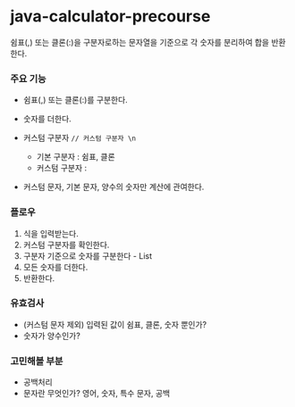 # java-calculator-precourse
쉼표(,) 또는 클론(:)을 구분자로하는 문자열을 기준으로 각 숫자를 분리하여 합을 반환한다.

### 주요 기능
- 쉼표(,) 또는 클론(:)를 구분한다.
- 숫자를 더한다.
- 커스텀 구분자 `// 커스텀 구분자 \n`

    - 기본 구분자 : 쉼표, 클론
    - 커스텀 구분자 : 
- 커스텀 문자, 기본 문자, 양수의 숫자만 계산에 관여한다.


### 플로우
1. 식을 입력받는다.
2. 커스텀 구분자를 확인한다.
2. 구분자 기준으로 숫자를 구분한다 - List<Integer>
3. 모든 숫자를 더한다.
4. 반환한다.

### 유효검사
- (커스텀 문자 제외) 입력된 값이 쉼표, 클론, 숫자 뿐인가?
- 숫자가 양수인가?

### 고민해볼 부분
- 공백처리
- 문자란 무엇인가? 영어, 숫자, 특수 문자, 공백
